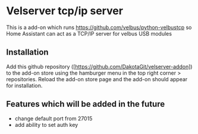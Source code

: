 # Velserver tcp/ip server 

This is a add-on which runs https://github.com/velbus/python-velbustcp so Home Assistant can act as a TCP/IP server for velbus USB modules

## Installation

Add this github repository ([https://github.com/DakotaGit/velserver-addon]) to the add-on store using the hamburger menu in the top right corner > repositories. Reload the add-on store page and the add-on should appear for installation.

## Features which will be added in the future

- change default port from 27015
- add ability to set auth key
